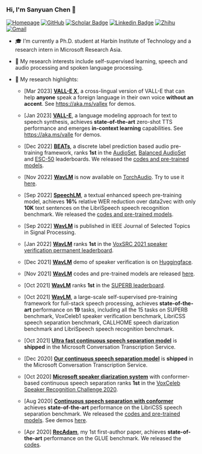 ### Hi, I'm Sanyuan Chen 👋

[![Homepage](https://img.shields.io/badge/Homepage-7D4698?style=flat-square&logo=asana&logoColor=white)](https://sanyuan-chen.github.io)
[![GitHub](https://img.shields.io/badge/GitHub-gray?style=flat-square&logo=github&logoColor=white)](https://github.com/Sanyuan-Chen)
[![Scholar Badge](https://img.shields.io/badge/Google-%230288D1?style=flat-square&logo=googlescholar&logoColor=white&link=https://scholar.google.com/citations?user=XrZRIy0AAAAJ)](https://scholar.google.com/citations?user=XrZRIy0AAAAJ)
[![Linkedin Badge](https://img.shields.io/badge/Linkedin-blue?style=flat-square&logo=Linkedin&logoColor=white&link=https://www.linkedin.com/in/sanyuan-chen-08a495167/)](https://www.linkedin.com/in/sanyuan-chen-08a495167/)
[![Zhihu](https://img.shields.io/badge/Zhihu-%230288D1?style=flat-square&logo=zhihu&logoColor=white)](https://www.zhihu.com/people/mypleasure)
[![Gmail](https://img.shields.io/badge/Email-8B89CC?style=flat-square&logo=microsoftoutlook&logoColor=white)](mailto:t-schen@microsoft.com)


- 🎓 I’m currently a Ph.D. student at Harbin Institute of Technology and a research intern in Microsoft Research Asia.
- 🌱 My research interests include self-supervised learning, speech and audio processing and spoken language processing. 
- 📄 My research highlights: 

   - [Mar 2023] [**VALL-E X**](https://arxiv.org/abs/2303.03926), a cross-lingual version of VALL-E that can help **anyone** speak a foreign language in their own voice **without an accent**. See https://aka.ms/vallex for demos.

   - [Jan 2023] [**VALL-E**](https://arxiv.org/abs/2301.02111), a language modeling approach for text to speech synthesis, achieves **state-of-the-art** zero-shot TTS performance and emerges **in-context learning** capabilities. See https://aka.ms/valle for demos.
   
   - [Dec 2022] [**BEATs**](https://arxiv.org/abs/2212.09058), a discrete label prediction based audio pre-training framework, ranks **1st** in the [AudioSet](https://paperswithcode.com/sota/audio-classification-on-audioset), [Balanced AudioSet](https://paperswithcode.com/sota/audio-classification-on-balanced-audio-set) and [ESC-50](https://paperswithcode.com/sota/audio-classification-on-esc-50) leaderboards. We released the [codes and pre-trained models](https://aka.ms/beats).
   
   - [Nov 2022] [**WavLM**](https://arxiv.org/abs/2110.13900) is now available on [TorchAudio](https://pytorch.org/audio/main/index.html). Try to use it [here](https://arxiv.org/abs/2110.13900).
   
   - [Sep 2022] [**SpeechLM**](https://arxiv.org/abs/2209.15329), a textual enhanced speech pre-training model, achieves **16%** relative WER reduction over data2vec with only **10K** text sentences on the LibriSpeech speech recognition benchmark.  We released the [codes and pre-trained models](https://aka.ms/speechlm).
   
   - [Sep 2022] [**WavLM**](https://ieeexplore.ieee.org/document/9814838) is published in IEEE Journal of Selected Topics in Signal Processing.
   
   - [Jan 2022] [**WavLM**](https://arxiv.org/abs/2110.13900) ranks **1st** in the [VoxSRC 2021 speaker verification permanent leaderboard](https://competitions.codalab.org/competitions/34066#results).
      
   - [Dec 2021] [**WavLM**](https://arxiv.org/abs/2110.13900) demo of speaker verification is on [Huggingface](https://huggingface.co/spaces/microsoft/wavlm-speaker-verification).
      
   - [Nov 2021] [**WavLM**](https://arxiv.org/abs/2110.13900) codes and pre-trained models are released [here](https://aka.ms/wavlm).
      
   - [Oct 2021] [**WavLM**](https://arxiv.org/abs/2110.13900) ranks **1st** in the [SUPERB leaderboard](https://superbbenchmark.org/leaderboard).
   
   - [Oct 2021] [**WavLM**](https://arxiv.org/abs/2110.13900), a large-scale self-supervised pre-training framework for full-stack speech processing, achieves **state-of-the-art** performance on **19** tasks, including all the 15 tasks on SUPERB benchmark, VoxCeleb1 speaker verification benchmark, LibriCSS speech separation benchmark, CALLHOME speech diarization benchmark and LibriSpeech speech recognition benchmark.
   
   - [Oct 2021] [**Ultra fast continuous speech separation model**](https://www.isca-speech.org/archive/pdfs/interspeech_2021/chen21l_interspeech.pdf) is **shipped** in the Microsoft Conversation Transcription Service.
   
   - [Dec 2020] [**Our continuous speech separation model**](https://ieeexplore.ieee.org/document/9413423) is **shipped** in the Microsoft Conversation Transcription Service.
      
   - [Oct 2020] [**Microsoft speaker diarization system**](https://arxiv.org/abs/2010.11458) with conformer-based continuous speech separation ranks **1st** in the [VoxCeleb Speaker Recognition Challenge 2020](https://competitions.codalab.org/competitions/26357#results).
      
   - [Aug 2020] [**Continuous speech separation with conformer**](https://ieeexplore.ieee.org/document/9413423) achieves **state-of-the-art** performance on the LibriCSS speech separation benchmark. We released the [codes and pre-trained models](https://github.com/Sanyuan-Chen/CSS_with_Conformer). See demos [here](https://www.youtube.com/watch?v=WRfPBnWc2qQ&t=3s).
   
   - [Apr 2020] [**RecAdam**](https://aclanthology.org/2020.emnlp-main.634), my 1st first-author paper, achieves **state-of-the-art** performance on the GLUE benchmark.  We released the [codes](https://github.com/Sanyuan-Chen/RecAdam). 

<!--
**Sanyuan-Chen/Sanyuan-Chen** is a ✨ _special_ ✨ repository because its `README.md` (this file) appears on your GitHub profile.

Here are some ideas to get you started:

- 🔭 I’m currently working on ...
- 🌱 I’m currently learning ...
- 👯 I’m looking to collaborate on ...
- 🤔 I’m looking for help with ...
- 💬 Ask me about ...
- 📫 How to reach me: ...
- 😄 Pronouns: ...
- ⚡ Fun fact: ...
- 📭 More about me: 
-->
